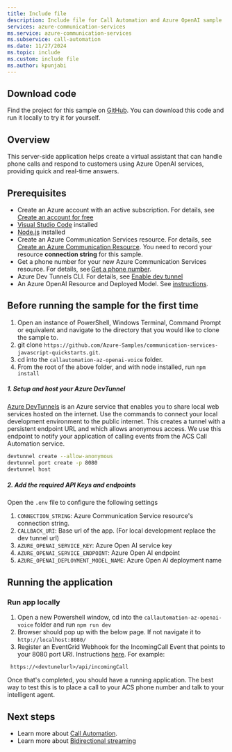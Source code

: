 ```yaml
---
title: Include file 
description: Include file for Call Automation and Azure OpenAI sample
services: azure-communication-services
ms.service: azure-communication-services
ms.subservice: call-automation
ms.date: 11/27/2024
ms.topic: include
ms.custom: include file
ms.author: kpunjabi
---
```


## Download code 
Find the project for this sample on [GitHub](https://github.com/Azure-Samples/communication-services-dotnet-quickstarts/tree/main/CallAutomation_AzOpenAI_Voice). You can download this code and run it locally to try it for yourself. 

## Overview 

This server-side application helps create a virtual assistant that can handle phone calls and respond to customers using Azure OpenAI services, providing quick and real-time answers.

## Prerequisites

- Create an Azure account with an active subscription. For details, see [Create an account for free](https://azure.microsoft.com/free/)
- [Visual Studio Code](https://code.visualstudio.com/download) installed
- [Node.js](https://nodejs.org/en/download) installed
- Create an Azure Communication Services resource. For details, see [Create an Azure Communication Resource](../../quickstarts/create-communication-resource.md?tabs=windows&pivots=platform-azp). You need to record your resource **connection string** for this sample.
- Get a phone number for your new Azure Communication Services resource. For details, see [Get a phone number](../../quickstarts/telephony/get-phone-number.md).
- Azure Dev Tunnels CLI. For details, see  [Enable dev tunnel](https://docs.tunnels.api.visualstudio.com/cli)
- An Azure OpenAI Resource and Deployed Model. See [instructions](/azure/ai-services/openai/how-to/create-resource?pivots=web-portal).


## Before running the sample for the first time

1. Open an instance of PowerShell, Windows Terminal, Command Prompt or equivalent and navigate to the directory that you would like to clone the sample to.
2. git clone `https://github.com/Azure-Samples/communication-services-javascript-quickstarts.git`.
3. cd into the `callautomation-az-openai-voice` folder.
4. From the root of the above folder, and with node installed, run `npm install`

##### 1. Setup and host your Azure DevTunnel

[Azure DevTunnels](/azure/developer/dev-tunnels/overview) is an Azure service that enables you to share local web services hosted on the internet. Use the commands to connect your local development environment to the public internet. This creates a tunnel with a persistent endpoint URL and which allows anonymous access. We use this endpoint to notify your application of calling events from the ACS Call Automation service.

```bash
devtunnel create --allow-anonymous
devtunnel port create -p 8080
devtunnel host
```

##### 2. Add the required API Keys and endpoints
Open the `.env` file to configure the following settings

1. `CONNECTION_STRING`: Azure Communication Service resource's connection string.
2. `CALLBACK_URI`: Base url of the app. (For local development replace the dev tunnel url)
3. `AZURE_OPENAI_SERVICE_KEY`: Azure Open AI service key
4. `AZURE_OPENAI_SERVICE_ENDPOINT`: Azure Open AI endpoint
5. `AZURE_OPENAI_DEPLOYMENT_MODEL_NAME`: Azure Open AI deployment name

## Running the application

### Run app locally

1. Open a new Powershell window, cd into the `callautomation-az-openai-voice` folder and run `npm run dev`
2. Browser should pop up with the below page. If not navigate it to `http://localhost:8080/`
3. Register an EventGrid Webhook for the IncomingCall Event that points to your 8080 port URI. Instructions [here](/azure/communication-services/concepts/call-automation/incoming-call-notification). For example:

``` code
 https://<devtunelurl>/api/incomingCall
```

Once that's completed, you should have a running application. The best way to test this is to place a call to your ACS phone number and talk to your intelligent agent.

## Next steps
- Learn more about [Call Automation](../../concepts/call-automation/call-automation.md).
- Learn more about [Bidirectional streaming](../../concepts/call-automation/audio-streaming-concept.md)
